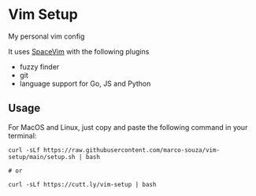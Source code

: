 # Vim Setup

My personal vim config

It uses [SpaceVim](https://spacevim.org/) with the following plugins
- fuzzy finder
- git
- language support for Go, JS and Python

## Usage

For MacOS and Linux, just copy and paste the following command in your terminal:

```
curl -sLf https://raw.githubusercontent.com/marco-souza/vim-setup/main/setup.sh | bash

# or 

curl -sLf https://cutt.ly/vim-setup | bash
```

